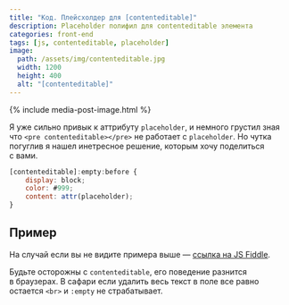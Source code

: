 ```yaml
---
title: "Код. Плейсхолдер для [contenteditable]"
description: Placeholder полифил для contenteditable элемента
categories: front-end
tags: [js, contenteditable, placeholder]
image:
  path: /assets/img/contenteditable.jpg
  width: 1200
  height: 400
  alt: "[contenteditable]"
---
```


{% include media-post-image.html %}

Я&nbsp;уже сильно привык к&nbsp;аттрибуту `placeholder`, и&nbsp;немного грустил зная что `<pre contenteditable></pre>` не&nbsp;работает с `placeholder`. Но&nbsp;чутка погуглив я&nbsp;нашел инетресное решение, которым хочу поделиться с&nbsp;вами.

```js
[contenteditable]:empty:before {
    display: block;
    color: #999;
    content: attr(placeholder);
}
```

## Пример

<p><script async src="//jsfiddle.net/414ced8v/3/embed/html,css,result/"></script></p>

На&nbsp;случай если вы&nbsp;не&nbsp;видите примера выше&nbsp;&mdash; [ссылка на&nbsp;JS&nbsp;Fiddle](http://jsfiddle.net/414ced8v/3/).

Будьте осторожны с `contenteditable`, его поведение разнится в&nbsp;браузерах. В&nbsp;сафари если удалить весь текст в&nbsp;поле все равно остается `<br>` и `:empty` не&nbsp;страбатывает.
